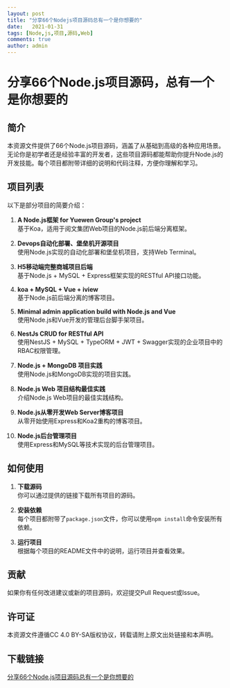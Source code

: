 ```yaml
---
layout: post
title: "分享66个Nodejs项目源码总有一个是你想要的"
date:   2021-01-31
tags: [Node,js,项目,源码,Web]
comments: true
author: admin
---
```

# 分享66个Node.js项目源码，总有一个是你想要的

## 简介

本资源文件提供了66个Node.js项目源码，涵盖了从基础到高级的各种应用场景。无论你是初学者还是经验丰富的开发者，这些项目源码都能帮助你提升Node.js的开发技能。每个项目都附带详细的说明和代码注释，方便你理解和学习。

## 项目列表

以下是部分项目的简要介绍：

1. **A Node.js框架 for Yuewen Group's project**  
   基于Koa，适用于阅文集团Web项目的Node.js前后端分离框架。

2. **Devops自动化部署、堡垒机开源项目**  
   使用Node.js实现的自动化部署和堡垒机项目，支持Web Terminal。

3. **H5移动端完整商城项目后端**  
   基于Node.js + MySQL + Express框架实现的RESTful API接口功能。

4. **koa + MySQL + Vue + iview**  
   基于Node.js前后端分离的博客项目。

5. **Minimal admin application build with Node.js and Vue**  
   使用Node.js和Vue开发的管理后台脚手架项目。

6. **NestJs CRUD for RESTful API**  
   使用NestJS + MySQL + TypeORM + JWT + Swagger实现的企业项目中的RBAC权限管理。

7. **Node.js + MongoDB 项目实践**  
   使用Node.js和MongoDB实现的项目实践。

8. **Node.js Web 项目结构最佳实践**  
   介绍Node.js Web项目的最佳实践结构。

9. **Node.js从零开发Web Server博客项目**  
   从零开始使用Express和Koa2重构的博客项目。

10. **Node.js后台管理项目**  
   使用Express和MySQL等技术实现的后台管理项目。

## 如何使用

1. **下载源码**  
   你可以通过提供的链接下载所有项目的源码。

2. **安装依赖**  
   每个项目都附带了`package.json`文件，你可以使用`npm install`命令安装所有依赖。

3. **运行项目**  
   根据每个项目的README文件中的说明，运行项目并查看效果。

## 贡献

如果你有任何改进建议或新的项目源码，欢迎提交Pull Request或Issue。

## 许可证

本资源文件遵循CC 4.0 BY-SA版权协议，转载请附上原文出处链接和本声明。

## 下载链接

[分享66个Node.js项目源码总有一个是你想要的](https://pan.quark.cn/s/0c607498247d)